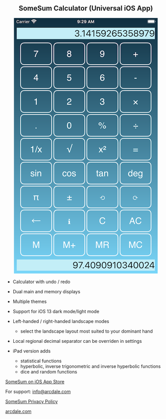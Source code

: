 
<center> <h2>SomeSum Calculator (Universal iOS App) </h2> </center>

<p align="center">
  <img src="iPhonePortrait.png" alt="SomeSum image"/>
</p>

- Calculator with undo / redo 

- Dual main and memory displays 

- Multiple themes

- Support for iOS 13 dark mode/light mode

- Left-handed / right-handed landscape modes
  - select the landscape layout most suited to your dominant hand

- Local regional decimal separator can be overriden in settings
 
- iPad version adds
  - statistical functions
  - hyperbolic, inverse trigonometric and inverse hyperbolic functions
  - dice and random functions

[SomeSum on iOS App Store](https://apps.apple.com/us/app/somesum/id1503184279#?platform=iphone)

For support: [info@arcdale.com](mailto:info@arcdale.com)    

[SomeSum Privacy Policy](privacy-policy/SomeSum.md)	

[arcdale.com](http://www.arcdale.com)

